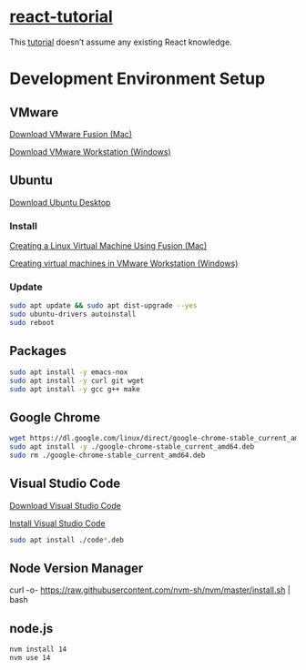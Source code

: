 # [react-tutorial](https://reactjs.org/tutorial/tutorial.html)

This [tutorial](https://reactjs.org/tutorial/tutorial.html) doesn’t assume any existing React knowledge.


# Development Environment Setup

## VMware
[Download VMware Fusion (Mac)](https://www.vmware.com/go/getfusion)

[Download VMware Workstation (Windows)](https://www.vmware.com/go/getworkstation-linux)


## Ubuntu
[Download Ubuntu Desktop](https://ubuntu.com/download/desktop)


### Install
[Creating a Linux Virtual Machine Using Fusion (Mac)](https://docs.vmware.com/en/VMware-Fusion/11/com.vmware.fusion.using.doc/GUID-4919245A-CD5D-4FC7-B5D0-4D90DFAFC7F7.html)

[Creating virtual machines in VMware Workstation (Windows)](https://kb.vmware.com/s/article/1018415)


### Update
```sh
sudo apt update && sudo apt dist-upgrade --yes
sudo ubuntu-drivers autoinstall
sudo reboot
```


## Packages
```sh
sudo apt install -y emacs-nox
sudo apt install -y curl git wget
sudo apt install -y gcc g++ make
```


## Google Chrome
```sh
wget https://dl.google.com/linux/direct/google-chrome-stable_current_amd64.deb
sudo apt install -y ./google-chrome-stable_current_amd64.deb
sudo rm ./google-chrome-stable_current_amd64.deb
```


## Visual Studio Code
[Download Visual Studio Code](https://code.visualstudio.com/docs/?dv=linux64_deb)

[Install Visual Studio Code](https://code.visualstudio.com/docs/setup/linux#_debian-and-ubuntu-based-distributions)
```sh
sudo apt install ./code*.deb
```


## Node Version Manager
curl -o- https://raw.githubusercontent.com/nvm-sh/nvm/master/install.sh | bash


## node.js
```sh
nvm install 14
nvm use 14
```